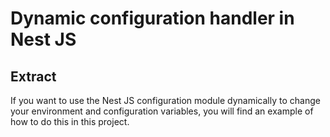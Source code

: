 # Dynamic configuration handler in Nest JS

## Extract
If you want to use the Nest JS configuration module dynamically to change your environment and configuration variables, you will find an example of how to do this in this project.

